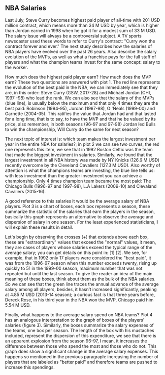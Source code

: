 ## NBA Salaries

Last July, Steve Curry becomes highest paid player of all-time with 201 USD million contract, which means more than 34 M USD by year, which is higher than Jordan earned in 1998 when he got it for a modest sum of 33 M USD. The salary issue will always be a controversial subject. A TV sports newscaster used these words to refer to Curry's contract: "Curry won the contract forever and ever." The next study describes how the salaries of NBA players have evolved over the past 26 years. Also describe the salary evolution of the MVPs, as well as what a franchise pays for the full staff of players and what the champion teams invest for the same concept: salary to the worker.

How much does the highest paid player earn? How much does the MVP earn? These two questions are answered with plot 1. The red line represents the evolution of the best paid in the NBA, we can immediately see that they are, in this order: Steve Curry (GSW, 2017-28) and Michael Jordan (CHI, 1997 -98) who lead the rank. We can also see that the salary of the MVPs (blue line), is usually below the maximum and that only 4 times they are the best paid: Robinson (1994-95), Jordan (1997-98), O 'Neals (1999-00) and Garnette (2004-05). This ratifies the value that Jordan had and that lasted for a long time, that is to say, to have the MVP and that he be valued by its price, also remember, in both seasons (96-97 and 97-98) Jordan led Bulls to win the championship, Will Curry do the same for next season?

The next topic of interest is: which team makes the largest investment per year in the entire NBA for salaries?; in plot 2 we can see two curves, the red one represents this item, we see that in 1992 Boston Celtic was the team that made the biggest investment in salaries. Similarly, we found that the largest investment in all NBA history was made by NY Knicks (126.6 M USD) recently overcome by the Cleveland Cavaliers (127.3 M USD). Also worthy of attention is what the champions teams are investing, the blue line tells us: with less investment than the greater investment you can achieve a championship. Only 4 times champion team became the most paid: The Chicago Bulls (1996-97 and 1997-98), L.A Lakers (2009-10) and Clevaland Cavaliers (2015-16).

A good reference to this salaries it would be the average salary of NBA players. Plot 3 is a chart of boxes, each box represents a season, these summarize the statistic of the salaries that earn the players in the season, basically this graph represents an alternative to observe the average and dispersion of salary in one season. For the least experienced statisticians, I will explain these results in detail.

Let's begin by observing the crosses (+) that extends above each box, these are "extraordinary" values that exceed the "normal" values, it mean, they are cases of players whose salaries exceed the typical range of the average salary; you can get details on this point in: [1] [2]. We see, for example, that in 1992 only 17 players were considered the "best paid", it was from the 1996-97 season when this number exceeds twenty, rising up quickly to 51 in the 1999-00 season, maximum number that was not repeated but until the last season. To give the reader an idea of the main meaning of these boxes, think about them as the bulk of the NBA salaries. So we can see that the green line traces the annual advance of the average salary among all players, besides, it hasn’t increased significantly, peaking at 4.85 M USD (2013-14 season); a curious fact is that three years before, Dereck Rose, in his third year in the NBA won the MVP, Chicago paid him 5.54 M USD.

Finally, what happens to the average salary spend on NBA teams? Plot 4 has an analogous interpretation to the graph of boxes of the players' salaries (figure 3). Similarly, the boxes summarize the salary expenses of the teams, one box per season. The length of the box with his mustaches included, represent the dispersion of this expenditure, we see that there is an apparent explosion from the season 96-97, I mean, it increases the difference between those who spend the most and those who do not. This graph does show a significant change in the average salary expenses. This happens so mentioned in the previous paragraph: increasing the number of players that are labeled as "better paid" and therefore teams are pushed to increase this spendings.

